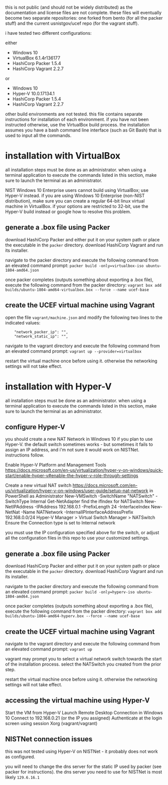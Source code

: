this is not public (and should not be widely distributed) as the documentation and license files are not complete. these files will eventually become two separate repositories: one forked from bento (for all the packer stuff) and the current usnistgov/ucef repo (for the vagrant stuff).


i have tested two different configurations:

either
- Windows 10
- VirtualBox 6.1.4r136177
- HashiCorp Packer 1.5.4
- HashiCorp Vagrant 2.2.7

or
- Windows 10
- Hyper-V 10.0.17134.1
- HashiCorp Packer 1.5.4
- HashiCorp Vagrant 2.2.7

other build environments are not tested. this file contains separate instructions for installation of each environment. if you have not been instructed otherwise, use the VirtualBox build process. the installation assumes you have a bash command line interface (such as Git Bash) that is used to input all the commands.

# installation with VirtualBox
all installation steps must be done as an administrator. when using a terminal application to execute the commands listed in this section, make sure to launch the terminal as an administrator.

NIST Windows 10 Enterprise users cannot build using VirtualBox; use Hyper-V instead. if you are using Windows 10 Enterprise (non-NIST distribution), make sure you can create a regular 64-bit linux virtual machine in VirtualBox. if your options are restricted to 32-bit, use the Hyper-V build instead or google how to resolve this problem.

## generate a .box file using Packer
download HashiCorp Packer and either put it on your system path or place the executable in the `packer` directory. download HashiCorp Vagrant and run its installer.

navigate to the packer directory and execute the following command from an elevated command prompt:
`packer build -only=virtualbox-iso ubuntu-1804-amd64.json`

once packer completes (outputs something about exporting a .box file), execute the following command from the packer directory:
`vagrant box add builds/ubuntu-1804-amd64-virtualbox.box --force --name ucef-base`

## create the UCEF virtual machine using Vagrant
open the file `vagrant/machine.json` and modify the following two lines to the indicated values:
```
    "network_packer_ip": "",
    "network_static_ip": "",
```

navigate to the vagrant directory and execute the following command from an elevated command prompt:
`vagrant up --provider=virtualbox`

restart the virtual machine once before using it. otherwise the networking settings will not take effect.

# installation with Hyper-V
all installation steps must be done as an administrator. when using a terminal application to execute the commands listed in this section, make sure to launch the terminal as an administrator.

## configure Hyper-V
you should create a new NAT Network in Windows 10 if you plan to use Hyper-V. the default switch sometimes works - but sometimes it fails to assign an IP address, and i'm not sure it would work on NISTNet. instructions follow.

Enable Hyper-V Platform and Management Tools
https://docs.microsoft.com/en-us/virtualization/hyper-v-on-windows/quick-start/enable-hyper-v#enable-the-hyper-v-role-through-settings

Create a new virtual NAT switch
https://docs.microsoft.com/en-us/virtualization/hyper-v-on-windows/user-guide/setup-nat-network
in PowerShell as Administrator
    New-VMSwitch -SwitchName "NATSwitch" -SwitchType Internal
    Get-NetAdapter
        find the ifIndex for NATSwitch
    New-NetIPAddress -IPAddress 192.168.0.1 -PrefixLength 24 -InterfaceIndex <ifIndexFromGetNetAdapter>
    New-NetNat -Name NATNetwork -InternalIPInterfaceAddressPrefix 192.168.0.0/24
Hyper-V Manager > Virtual Switch Manager > NATSwitch
    Ensure the Connection type is set to Internal network

you must use the IP configuration specified above for the switch, or adjust all the configuration files in this repo to use your customized settings.

## generate a .box file using Packer
download HashiCorp Packer and either put it on your system path or place the executable in the `packer` directory. download HashiCorp Vagrant and run its installer.

navigate to the packer directory and execute the following command from an elevated command prompt:
`packer build -only=hyperv-iso ubuntu-1804-amd64.json`

once packer completes (outputs something about exporting a .box file), execute the following command from the packer directory:
`vagrant box add builds/ubuntu-1804-amd64-hyperv.box --force --name ucef-base`

## create the UCEF virtual machine using Vagrant
navigate to the vagrant directory and execute the following command from an elevated command prompt:
`vagrant up`

vagrant may prompt you to select a virtual network switch towards the start of the installation process. select the NATSwitch you created from the prior step.

restart the virtual machine once before using it. otherwise the networking settings will not take effect.

## accessing the virtual machine using Hyper-V
Start the VM from Hyper-V
Launch Remote Desktop Connection in Windows 10
    Connect to 192.168.0.21 (or the IP you assigned)
Authenticate at the login screen using session Xorg (vagrant/vagrant)

## NISTNet connection issues
this was not tested using Hyper-V on NISTNet - it probably does not work as configured.

you will need to change the dns server for the static IP used by packer (see packer for instructions). the dns server you need to use for NISTNet is most likely `129.6.16.1`
